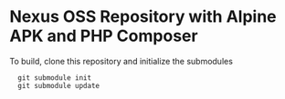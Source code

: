 # Nexus OSS Repository with Alpine APK and PHP Composer

To build, clone this repository and initialize the submodules
```  
  git submodule init
  git submodule update
```